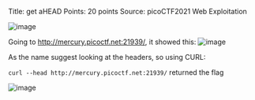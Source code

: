 Title: get aHEAD
Points: 20 points
Source: picoCTF2021 Web Exploitation

![image](https://user-images.githubusercontent.com/91729496/235187725-ae591b7d-c692-46f1-b897-d3811cefa040.png)

Going to http://mercury.picoctf.net:21939/, it showed this:
![image](https://user-images.githubusercontent.com/91729496/235187650-1328a73b-9776-488f-8496-38f78d0cb932.png)

As the name suggest looking at the headers, so using CURL:

`curl --head http://mercury.picoctf.net:21939/` returned the flag

![image](https://user-images.githubusercontent.com/91729496/235188514-28321be6-78d0-4b5a-9a0e-b79478d6c676.png)
